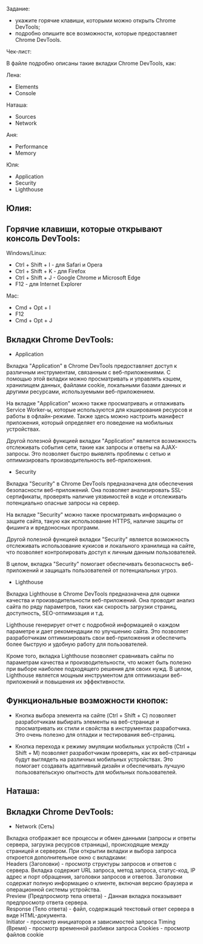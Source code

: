 Задание: 

- укажите горячие клавиши, которыми можно открыть Chrome DevTools;
- подробно опишите все возможности, которые предоставляет Chrome DevTools.

Чек-лист:

В файле подробно описаны такие вкладки Chrome DevTools, как: 

Лена: 
- Elements
- Console

Наташа: 
- Sources
- Network

Аня:
- Performance
- Memory

Юля:
- Application
- Security
- Lighthouse

## Юлия:

## Горячие клавиши, которые открывают консоль DevTools:

Windows/Linux: 

- Ctrl + Shift + I - для Safari и Opera
- Ctrl + Shift + K - для Firefox
- Ctrl + Shift + J - Google Chrome и Microsoft Edge
- F12 - для Internet Explorer

Mac:

- Cmd + Opt + I
- F12
- Cmd + Opt + J

## Вкладки Chrome DevTools: 

- Application

Вкладка "Application" в Chrome DevTools предоставляет доступ к различным инструментам, связанным с веб-приложениями. С помощью этой вкладки можно просматривать и управлять кэшем, хранилищем данных, файлами cookie, локальными базами данных и другими ресурсами, используемыми веб-приложением.

На вкладке "Application" можно также просматривать и отлаживать Service Worker-ы, которые используются для кэширования ресурсов и работы в офлайн-режиме. Также здесь можно настроить манифест приложения, который определяет его поведение на мобильных устройствах.

Другой полезной функцией вкладки "Application" является возможность отслеживать события сети, такие как запросы и ответы на AJAX-запросы. Это позволяет быстро выявлять проблемы с сетью и оптимизировать производительность веб-приложения.

- Security

Вкладка "Security" в Chrome DevTools предназначена для обеспечения безопасности веб-приложений. Она позволяет анализировать SSL-сертификаты, проверять наличие уязвимостей в коде и отслеживать потенциально опасные запросы на сервер. 

На вкладке "Security" можно также просматривать информацию о защите сайта, такую как использование HTTPS, наличие защиты от фишинга и вредоносных программ. 

Другой полезной функцией вкладки "Security" является возможность отслеживать использование кукисов и локального хранилища на сайте, что позволяет контролировать доступ к личным данным пользователей. 

В целом, вкладка "Security" помогает обеспечивать безопасность веб-приложений и защищать пользователей от потенциальных угроз.

- Lighthouse

Вкладка Lighthouse в Chrome DevTools предназначена для оценки качества и производительности веб-приложений. Она проводит анализ сайта по ряду параметров, таких как скорость загрузки страниц, доступность, SEO-оптимизация и т.д. 

Lighthouse генерирует отчет с подробной информацией о каждом параметре и дает рекомендации по улучшению сайта. Это позволяет разработчикам оптимизировать свои веб-приложения и обеспечить более быструю и удобную работу для пользователей. 

Кроме того, вкладка Lighthouse позволяет сравнивать сайты по параметрам качества и производительности, что может быть полезно при выборе наиболее подходящего решения для своих нужд. В целом, Lighthouse является мощным инструментом для оптимизации веб-приложений и повышения их эффективности.

## Функциональные возможности кнопок:

- Кнопка выбора элемента на сайте (Ctrl + Shift + C) позволяет разработчикам выбирать элементы на веб-странице и просматривать их стили и свойства в инструментах разработчика. Это очень полезно для отладки и тестирования веб-страниц.

- Кнопка перехода к режиму эмуляции мобильных устройств (Ctrl + Shift + M) позволяет разработчикам проверять, как их веб-страницы будут выглядеть на различных мобильных устройствах. Это помогает создавать адаптивный дизайн и обеспечивать лучшую пользовательскую опытность для мобильных пользователей.

## Наташа:

## Вкладки Chrome DevTools: 

- Network (Сеть)

Вкладка отображает все процессы и обмен данными (запросы и ответы сервера, загрузка ресурсов страницы), происходящие между страницей и сервером. 
При открытии вкладки и выбора запроса откроется дополнительное окно с вкладками:  
Headers (Заголовки) - просмотр структуры запросов и ответов с сервера. Вкладка содержит URL запроса, метод запроса, статус-код, IP адрес и порт обращения, заголовки запросов и ответов. Заголовки содержат полную информацию о клиенте, включая версию браузера и операционной системы устройства.  
Preview (Предпросмотр тела ответа) - Данная вкладка показывает предпросмотр ответа сервера.  
Response (Тело ответа) - файл, содержащий текстовый ответ сервера в виде HTML-документа.  
Initiator - просмотр инициаторов и зависимостей запроса
Timing (Время) - просмотр временной разбивки запроса
Cookies - просмотр файлов cookie


